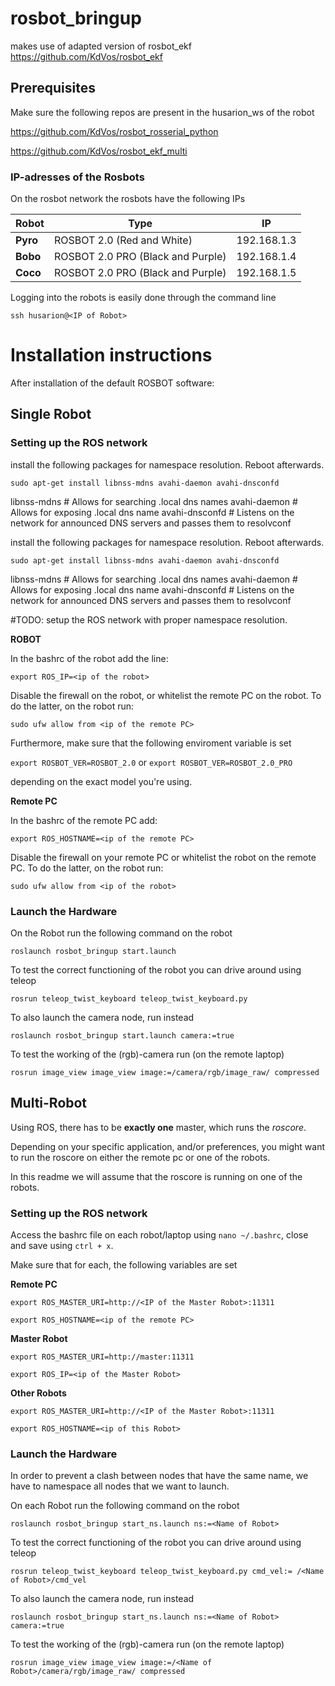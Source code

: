 # rosbot_bringup
makes use of adapted version of rosbot_ekf
https://github.com/KdVos/rosbot_ekf

## Prerequisites
Make sure the following repos are present in the husarion_ws of the robot

https://github.com/KdVos/rosbot_rosserial_python

https://github.com/KdVos/rosbot_ekf_multi

### IP-adresses of the Rosbots
On the rosbot network the rosbots have the following IPs

| Robot  | Type | IP |
| ------------- | ------------- |  ------------- |
| __Pyro__  | ROSBOT 2.0 (Red and White)  | 192.168.1.3
| __Bobo__ | ROSBOT 2.0 PRO (Black and Purple) | 192.168.1.4
| __Coco__ | ROSBOT 2.0 PRO (Black and Purple) | 192.168.1.5

Logging into the robots is easily done through the command line
```
ssh husarion@<IP of Robot>
```

# Installation instructions

After installation of the default ROSBOT software:

## Single Robot
### Setting up the ROS network

install the following packages for namespace resolution. Reboot afterwards.

`sudo apt-get install libnss-mdns avahi-daemon avahi-dnsconfd`

libnss-mdns # Allows for searching .local dns names
avahi-daemon # Allows for exposing .local dns name
avahi-dnsconfd # Listens on the network for announced DNS servers and passes them to resolvconf


install the following packages for namespace resolution. Reboot afterwards.

`sudo apt-get install libnss-mdns avahi-daemon avahi-dnsconfd`

libnss-mdns # Allows for searching .local dns names
avahi-daemon # Allows for exposing .local dns name
avahi-dnsconfd # Listens on the network for announced DNS servers and passes them to resolvconf


#TODO: setup the ROS network with proper namespace resolution.

**ROBOT**

In the bashrc of the robot add the line:

  `export ROS_IP=<ip of the robot>`

Disable the firewall on the robot, or whitelist the remote PC on the robot. To do the latter, on the robot run:

`sudo ufw allow from <ip of the remote PC>`

Furthermore, make sure that the following enviroment variable is set

 `export ROSBOT_VER=ROSBOT_2.0` 
 or
  `export ROSBOT_VER=ROSBOT_2.0_PRO`
 
 depending on the exact model you're using.

**Remote PC**

In the bashrc of the remote PC add:
 
  `export ROS_HOSTNAME=<ip of the remote PC>`
  
Disable the firewall on your remote PC or whitelist the robot on the remote PC. To do the latter, on the robot run:

`sudo ufw allow from <ip of the robot>`

### Launch the Hardware
On the Robot run the following command on the robot

`roslaunch rosbot_bringup start.launch`

To test the correct functioning of the robot you can drive around using teleop

`rosrun teleop_twist_keyboard teleop_twist_keyboard.py`

To also launch the camera node, run instead

`roslaunch rosbot_bringup start.launch camera:=true`

To test the working of the (rgb)-camera run (on the remote laptop)

`rosrun image_view image_view image:=/camera/rgb/image_raw/ compressed`

## Multi-Robot

Using ROS, there has to be **exactly one** master, which runs the *roscore*. 

Depending on your specific application, and/or preferences, you might want to run the roscore on either the remote pc or one of the robots.

In this readme we will assume that the roscore is running on one of the robots.

### Setting up the ROS network
Access the bashrc file on each robot/laptop using `nano ~/.bashrc`, close and save using `ctrl + x`.

Make sure that for each, the following variables are set

**Remote PC**

  `export ROS_MASTER_URI=http://<IP of the Master Robot>:11311`
  
  `export ROS_HOSTNAME=<ip of the remote PC>`
  
**Master Robot**

  `export ROS_MASTER_URI=http://master:11311`
  
  `export ROS_IP=<ip of the Master Robot>`
  
**Other Robots**

 `export ROS_MASTER_URI=http://<IP of the Master Robot>:11311`
  
  `export ROS_HOSTNAME=<ip of this Robot>`
  
  ### Launch the Hardware
  
  In order to prevent a clash between nodes that have the same name, we have to namespace all nodes that we want to launch. 
  
On each Robot run the following command on the robot

`roslaunch rosbot_bringup start_ns.launch ns:=<Name of Robot>`

To test the correct functioning of the robot you can drive around using teleop

`rosrun teleop_twist_keyboard teleop_twist_keyboard.py cmd_vel:= /<Name of Robot>/cmd_vel`

To also launch the camera node, run instead

`roslaunch rosbot_bringup start_ns.launch ns:=<Name of Robot> camera:=true`

To test the working of the (rgb)-camera run (on the remote laptop)

`rosrun image_view image_view image:=/<Name of Robot>/camera/rgb/image_raw/ compressed`
  






